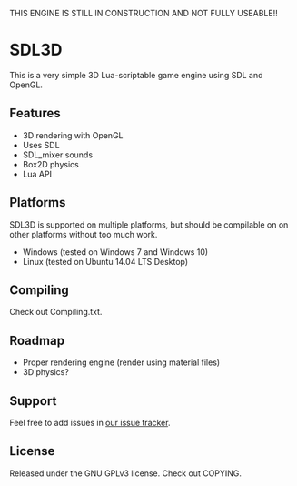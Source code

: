 THIS ENGINE IS STILL IN CONSTRUCTION AND NOT FULLY USEABLE!!

SDL3D
========

This is a very simple 3D Lua-scriptable game engine using SDL and OpenGL.

Features
--------

- 3D rendering with OpenGL
- Uses SDL
- SDL_mixer sounds
- Box2D physics
- Lua API

Platforms
--------
SDL3D is supported on multiple platforms, but should be compilable on on other platforms without too much work.

- Windows (tested on Windows 7 and Windows 10)
- Linux (tested on Ubuntu 14.04 LTS Desktop)

Compiling
--------

Check out Compiling.txt.

Roadmap
--------

- Proper rendering engine (render using material files)
- 3D physics?

Support
--------

Feel free to add issues in [our issue tracker](https://github.com/fordcars/SDL3D/issues).

License
--------

Released under the GNU GPLv3 license. Check out COPYING.

